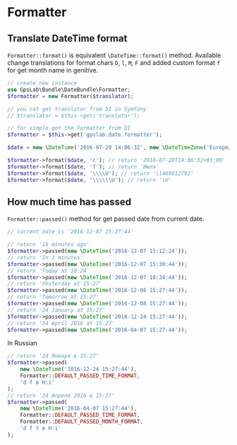 Formatter
=========

## Translate DateTime format

`Formatter::format()` is equivalent `\DateTime::format()` method. Available change translations for format chars
`D`, `l`, `M`, `F` and added custom format `f` for get month name in genitive.

```php
// create new instance
use GpsLab\Bundle\DateBundle\Formatter;
$formatter = new Formatter($translator);

// you cat get translator from DI in Symfony
// $translator = $this->get('translator');

// for simple get the formatter from DI
$formatter = $this->get('gpslab.date.formatter');

$date = new \DateTime('2016-07-20 14:06:32', new \DateTimeZone('Europe/Moscow'));

$formatter->format($date, 'c'); // return '2016-07-20T14:06:32+03:00'
$formatter->format($date, 'f'); // return 'Июля'
$formatter->format($date, '\\\\U'); // return '\1469012792'
$formatter->format($date, '\\\\\\U'); // return '\U'
```

## How much time has passed

`Formatter::passed()` method for get passed date from current date.

```php
// current date is '2016-12-07 15:27:44'

// return '16 minutes ago'
$formatter->passed(new \DateTime('2016-12-07 15:12:24'));
// return 'In 3 minutes'
$formatter->passed(new \DateTime('2016-12-07 15:30:44'));
// return 'Today at 10:24'
$formatter->passed(new \DateTime('2016-12-07 10:24:44'));
// return 'Yesterday at 15:27'
$formatter->passed(new \DateTime('2016-12-06 15:27:44'));
// return 'Tomorrow at 15:27'
$formatter->passed(new \DateTime('2016-12-08 15:27:44'));
// return '24 January at 15:27'
$formatter->passed(new \DateTime('2016-12-24 15:27:44'));
// return '24 April 2016 at 15:27'
$formatter->passed(new \DateTime('2016-04-07 15:27:44'));
```

In Russian

```php
// return '24 Января в 15:27'
$formatter->passed(
    new \DateTime('2016-12-24 15:27:44'),
    Formatter::DEFAULT_PASSED_TIME_FORMAT,
    'd f в H:i'
);
// return '24 Апреля 2016 в 15:27'
$formatter->passed(
    new \DateTime('2016-04-07 15:27:44'),
    Formatter::DEFAULT_PASSED_TIME_FORMAT,
    Formatter::DEFAULT_PASSED_MONTH_FORMAT,
    'd f Y в H:i'
);
```
